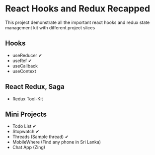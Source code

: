 # React Hooks and Redux Recapped

This project demonstrate all the important react hooks and redux state management kit with different project slices

## Hooks

- useReducer ✔
- useRef ✔
- useCallback
- useContext

## React Redux, Saga

- Redux Tool-Kit

## Mini Projects

- Todo List ✔
- Stopwatch ✔
- Threads (Sample thread) ✔
- MobileWhere (Find any phone in Sri Lanka)
- Chat App (Zing)
